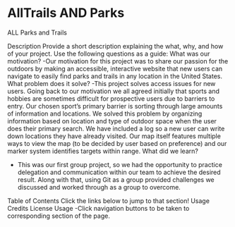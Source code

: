 # AllTrails AND Parks
ALL Parks and Trails
 
Description
Provide a short description explaining the what, why, and how of your project. Use the following questions as a guide:
What was our motivation?
-Our motivation for this project was to share our passion for the outdoors by making an accessible, interactive website that new users can navigate to easily find parks and trails in any location in the United States.
What problem does it solve?
-This project solves access issues for new users. Going back to our motivation we all agreed initially that sports and hobbies are sometimes difficult for prospective users due to barriers to entry. Our chosen sport’s primary barrier is sorting through large amounts of information and locations. We solved this problem by organizing information based on location and type of outdoor space when the user does their primary search. We have included a log so a new user can write down locations they have already visited. Our map itself features multiple ways to view the map (to be decided by user based on preference) and our marker system identifies targets within range.
What did we learn?
- This was our first group project, so we had the opportunity to practice delegation and communication within our team to achieve the desired result. Along with that, using Git as a group provided challenges we discussed and worked through as a group to overcome.
 
Table of Contents
Click the links below to jump to that section!
Usage
Credits
License
Usage
-Click navigation buttons to be taken to corresponding section of the page.
